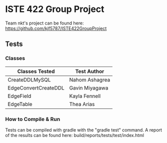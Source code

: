# ISTE 422 Group Project

Team nkt's project can be found here: https://github.com/kjf5787/ISTE422GroupProject

## Tests

### Classes

| Classes Tested        | Test Author   |
| --------------------- | ------------- |
| CreateDDLMySQL        | Nahom Ashagrea|
| EdgeConvertCreateDDL  | Gavin Miyagawa|
| EdgeField             | Kayla Fennell |
| EdgeTable             | Thea Arias    |

### How to Compile & Run

Tests can be compiled with gradle with the "gradle test" command.
A report of the results can be found here: build/reports/tests/test/index.html 